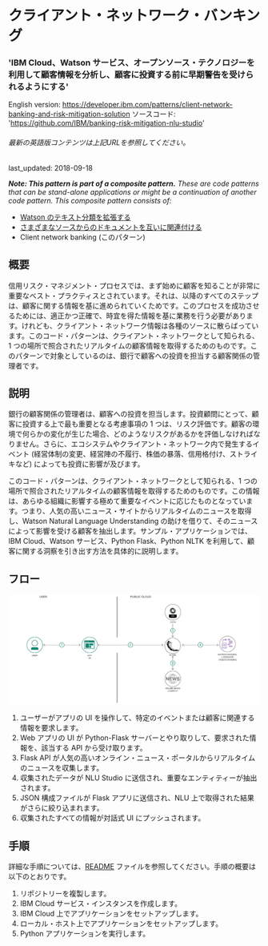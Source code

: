# クライアント・ネットワーク・バンキング

### 'IBM Cloud、Watson サービス、オープンソース・テクノロジーを利用して顧客情報を分析し、顧客に投資する前に早期警告を受けられるようにする'

English version: https://developer.ibm.com/patterns/client-network-banking-and-risk-mitigation-solution
  ソースコード: 'https://github.com/IBM/banking-risk-mitigation-nlu-studio'

###### 最新の英語版コンテンツは上記URLを参照してください。
last_updated: 2018-09-18

 
_**Note: This pattern is part of a composite pattern.** These are code patterns that can be stand-alone applications or might be a continuation of another code pattern. This composite pattern consists of:_

* [Watson のテキスト分類を拡張する](https://developer.ibm.com/jp/patterns/extend-watson-text-classification/)
* [さまざまなソースからのドキュメントを互いに関連付ける](https://developer.ibm.com/jp/patterns/watson-document-correlation/)
* Client network banking (このパターン)

## 概要

信用リスク・マネジメント・プロセスでは、まず始めに顧客を知ることが非常に重要なベスト・プラクティスとされています。それは、以降のすべてのステップは、顧客に関する情報を基に進められていくためです。このプロセスを成功させるためには、適正かつ正確で、時宜を得た情報を基に業務を行う必要があります。けれども、クライアント・ネットワーク情報は各種のソースに散らばっています。このコード・パターンは、クライアント・ネットワークとして知られる、1 つの場所で照合されたリアルタイムの顧客情報を取得するためのものです。このパターンで対象としているのは、銀行で顧客への投資を担当する顧客関係の管理者です。

## 説明

銀行の顧客関係の管理者は、顧客への投資を担当します。投資顧問にとって、顧客に投資する上で最も重要となる考慮事項の 1 つは、リスク評価です。顧客の環境で何らかの変化が生じた場合、どのようなリスクがあるかを評価しなければなりません。さらに、エコシステムやクライアント・ネットワーク内で発生するイベント (経営体制の変更、経営陣の不履行、株価の暴落、信用格付け、ストライキなど) によっても投資に影響が及びます。

このコード・パターンは、クライアント・ネットワークとして知られる、1 つの場所で照合されたリアルタイムの顧客情報を取得するためのものです。この情報は、あらゆる組織に影響する極めて重要なイベントに応じたものとなっています。つまり、人気の高いニュース・サイトからリアルタイムのニュースを取得し、Watson Natural Language Understanding の助けを借りて、そのニュースによって影響を受ける顧客を抽出します。サンプル・アプリケーションでは、IBM Cloud、Watson サービス、Python Flask、Python NLTK を利用して、顧客に関する洞察を引き出す方法を具体的に説明します。

## フロー

![フロー](./images/flow-client-network-banking-and-risk-mitigation-solution.png)

1. ユーザーがアプリの UI を操作して、特定のイベントまたは顧客に関連する情報を要求します。
1. Web アプリの UI が Python-Flask サーバーとやり取りして、要求された情報を、該当する API から受け取ります。
1. Flask API が人気の高いオンライン・ニュース・ポータルからリアルタイムのニュースを収集します。
1. 収集されたデータが NLU Studio に送信され、重要なエンティティーが抽出されます。
1. JSON 構成ファイルが Flask アプリに送信され、NLU 上で取得された結果がさらに絞り込まれます。
1. 収集されたすべての情報が対話式 UI にプッシュされます。

## 手順

詳細な手順については、[README](https://github.com/IBM/banking-risk-mitigation-nlu-studio/blob/master/README.md) ファイルを参照してください。手順の概要は以下のとおりです。

1. リポジトリーを複製します。
1. IBM Cloud サービス・インスタンスを作成します。
1. IBM Cloud 上でアプリケーションをセットアップします。
1. ローカル・ホスト上でアプリケーションをセットアップします。
1. Python アプリケーションを実行します。
